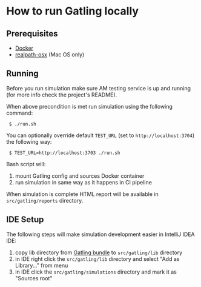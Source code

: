 # How to run Gatling locally

## Prerequisites

- [Docker](https://www.docker.com)
- [realpath-osx](https://github.com/harto/realpath-osx) (Mac OS only)

## Running

Before you run simulation make sure AM testing service is up and running (for more info check the project's README).

When above precondition is met run simulation using the following command:

```$bash
 $ ./run.sh
```

You can optionally override default `TEST_URL` (set to `http://localhost:3704`) the following way:

```$bash
 $ TEST_URL=http://localhost:3703 ./run.sh
```

Bash script will:

1. mount Gatling config and sources Docker container
2. run simulation in same way as it happens in CI pipeline

When simulation is complete HTML report will be available in `src/gatling/reports` directory.

## IDE Setup

The following steps will make simulation development easier in IntelliJ IDEA IDE:   

1. copy lib directory from [Gatling bundle](https://repo1.maven.org/maven2/io/gatling/highcharts/gatling-charts-highcharts-bundle/2.3.1/gatling-charts-highcharts-bundle-2.3.1-bundle.zip) to `src/gatling/lib` directory 
2. in IDE right click the `src/gatling/lib` directory and select "Add as Library..." from menu
3. in IDE click the `src/gatling/simulations` directory and mark it as "Sources root"
